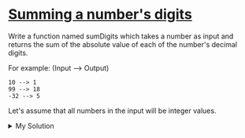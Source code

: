 # [Summing a number's digits](https://www.codewars.com/kata/52f3149496de55aded000410)

Write a function named sumDigits which takes a number as input and returns the sum of the absolute value of each of the
number's decimal digits.

For example: (Input --> Output)

```
10 --> 1
99 --> 18
-32 --> 5
```

Let's assume that all numbers in the input will be integer values.

<details><summary>My Solution</summary>

```js
function sumDigits(number) {
  if (number === 0) return 0;
  return Math.abs(number)
    .toString()
    .split("")
    .reduce((a, b) => +a + +b);
}
```

</details>
